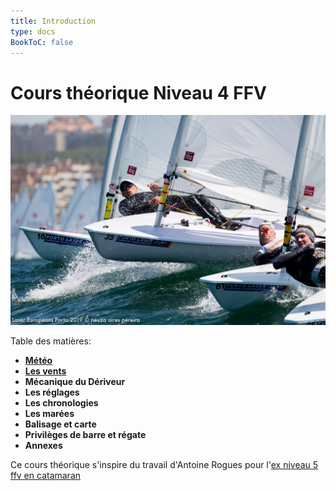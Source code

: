 ```yaml
---
title: Introduction
type: docs
BookToC: false
---
```

# Cours théorique Niveau 4 FFV

![laser solo en compétition au portugal](images/laser-solo.jpg)

Table des matières:
- [**Météo**]({{<relref"/docs/meteorology">}})    
- [**Les vents**]({{<relref"/docs/winds">}})
- **Mécanique du Dériveur**
- **Les réglages**
- **Les chronologies**
- **Les marées**
- **Balisage et carte**
- **Privilèges de barre et régate** 
- **Annexes**


Ce cours théorique s'inspire du travail d'Antoine Rogues pour l'[ex niveau 5 ffv en catamaran](http://glenans.arogues.org/niveau5.pdf)
